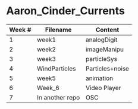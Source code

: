 # Aaron_Cinder_Currents

|Week # |Filename | Content|
|-------|---------|--------|
|1      |week1    |analogDigit|
|2      |week2    |imageManipu|
|3      |week3    |particleSys|
|4      |WindParticles|Particles+noise|
|5      |week5    |animation  |
|6      |Week_6   |Video Player|
|7      |In another repo| OSC|